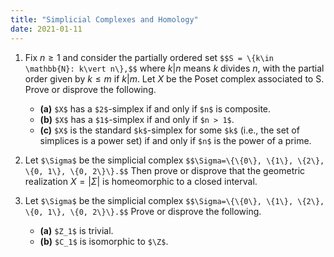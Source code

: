 ```yaml
---
title: "Simplicial Complexes and Homology"
date: 2021-01-11
---
```


1. Fix $n\geq 1$ and consider the partially ordered set `$$S = \{k\in \mathbb{N}: k\vert n\},$$` where $k\vert n$ means $k$ divides $n$, with the partial order given by $k\leq m$ if $k\vert m$. Let $X$ be the Poset complex associated to S. Prove or disprove the following.
    * __(a)__ `$X$` has a `$2$`-simplex if and only if `$n$` is composite.
    * __(b)__ `$X$` has a `$1$`-simplex if and only if `$n > 1$`.
    * __(c)__ `$X$` is the standard `$k$`-simplex for some `$k$` (i.e., the set of simplices is a power set) if and only if `$n$` is the power of a prime.

2. Let `$\Sigma$` be the simplicial complex  `$$\Sigma=\{\{0\}, \{1\}, \{2\}, \{0, 1\}, \{0, 2\}\}.$$`
Then prove or disprove that the geometric realization $X =\vert\Sigma\vert$ is homeomorphic to a closed interval.

3. Let `$\Sigma$` be the simplicial complex `$$\Sigma=\{\{0\}, \{1\}, \{2\}, \{0, 1\}, \{0, 2\}\}.$$`  Prove or disprove the following.
    * __(a)__ `$Z_1$` is trivial.
    * __(b)__ `$C_1$` is isomorphic to `$\Z$`.
